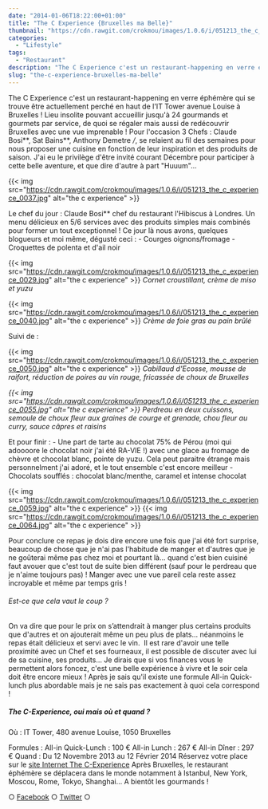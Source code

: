 ```yaml
---
date: "2014-01-06T18:22:00+01:00"
title: "The C Experience {Bruxelles ma Belle}"
thumbnail: "https://cdn.rawgit.com/crokmou/images/1.0.6/i/051213_the_c_experience_0014.jpg"
categories:
  - "Lifestyle"
tags:
  - "Restaurant"
description: "The C Experience c'est un restaurant-happening en verre éphémère qui se trouve être actuellement perché en haut de l'IT Tower avenue Louise à Bruxelles !"
slug: "the-c-experience-bruxelles-ma-belle"
---
```


The C Experience c'est un restaurant-happening en verre éphémère qui se trouve être actuellement perché en haut de l'IT Tower avenue Louise à Bruxelles ! Lieu insolite pouvant accueillir jusqu'à 24 gourmands et gourmets par service, de quoi se régaler mais aussi de redécouvrir Bruxelles avec une vue imprenable ! Pour l'occasion 3 Chefs : Claude Bosi**, Sat Bains**, Anthony Demetre */*, se relaient au fil des semaines pour nous proposer une cuisine en fonction de leur inspiration et des produits de saison. J'ai eu le privilège d'être invité courant Décembre pour participer à cette belle aventure, et que dire d'autre à part "Huuum"...

{{< img src="https://cdn.rawgit.com/crokmou/images/1.0.6/i/051213_the_c_experience_0037.jpg" alt="the c experience" >}}

Le chef du jour : Claude Bosi** chef du restaurant l'Hibiscus à Londres. Un menu délicieux en 5/6 services avec des produits simples mais combinés pour former un tout exceptionnel ! Ce jour là nous avons, quelques blogueurs et moi même, dégusté ceci : - Courges oignons/fromage - Croquettes de polenta et d'ail noir

{{< img src="https://cdn.rawgit.com/crokmou/images/1.0.6/i/051213_the_c_experience_0029.jpg" alt="the c experience" >}} _Cornet croustillant, crème de miso et yuzu_

{{< img src="https://cdn.rawgit.com/crokmou/images/1.0.6/i/051213_the_c_experience_0040.jpg" alt="the c experience" >}} _Crème de foie gras au pain brûlé_

Suivi de :

{{< img src="https://cdn.rawgit.com/crokmou/images/1.0.6/i/051213_the_c_experience_0050.jpg" alt="the c experience" >}} _Cabillaud d'Ecosse, mousse de raifort, réduction de poires au vin rouge, fricassée de choux de Bruxelles_

_{{< img src="https://cdn.rawgit.com/crokmou/images/1.0.6/i/051213_the_c_experience_0055.jpg" alt="the c experience" >}}_ _Perdreau en deux cuissons, semoule de choux fleur aux graines de courge et grenade, chou fleur au curry, sauce câpres et raisins_

Et pour finir : - Une part de tarte au chocolat 75% de Pérou (moi qui adoooore le chocolat noir j'ai été RA-VIE !) avec une glace au fromage de chèvre et chocolat blanc, pointe de yuzu. Cela peut paraitre étrange mais personnelment j'ai adoré, et le tout ensemble c'est encore meilleur - Chocolats soufflés : chocolat blanc/menthe, caramel et intense chocolat

{{< img src="https://cdn.rawgit.com/crokmou/images/1.0.6/i/051213_the_c_experience_0059.jpg" alt="the c experience" >}} {{< img src="https://cdn.rawgit.com/crokmou/images/1.0.6/i/051213_the_c_experience_0064.jpg" alt="the c experience" >}}

Pour conclure ce repas je dois dire encore une fois que j'ai été fort surprise, beaucoup de chose que je n'ai pas l'habitude de manger et d'autres que je ne goûterai même pas chez moi et pourtant là... quand c'est bien cuisiné faut avouer que c'est tout de suite bien différent (sauf pour le perdreau que je n'aime toujours pas) ! Manger avec une vue pareil cela reste assez incroyable et même par temps gris !

###### Est-ce que cela vaut le coup ?

On va dire que pour le prix on s’attendrait à manger plus certains produits que d'autres et on ajouterait même un peu plus de plats... néanmoins le repas était délicieux et servi avec le vin.  Il est rare d'avoir une telle proximité avec un Chef et ses fourneaux, il est possible de discuter avec lui de sa cuisine, ses produits... Je dirais que si vos finances vous le permettent alors foncez, c'est une belle expérience à vivre et le soir cela doit être encore mieux ! Après je sais qu'il existe une formule All-in Quick-lunch plus abordable mais je ne sais pas exactement à quoi cela correspond !

##### The C-Experience, oui mais où et quand ?

Où : IT Tower, 480 avenue Louise, 1050 Bruxelles

Formules : All-in Quick-Lunch : 100 € All-in Lunch : 267 € All-in Dîner : 297 € Quand : Du 12 Novembre 2013 au 12 Février 2014 Réservez votre place sur le [site Internet The C-Experience](http://www.the-c-experience.com/the-c-experience-restaurant-happening-ephemere-exclusif/) Après Bruxelles, le restaurant éphémère se déplacera dans le monde notamment à Istanbul, New York, Moscou, Rome, Tokyo, Shanghai… A bientôt les gourmands !

○ [Facebook](https://www.facebook.com/crokmou.blog) ○ [Twitter](https://twitter.com/Crokmou) ○